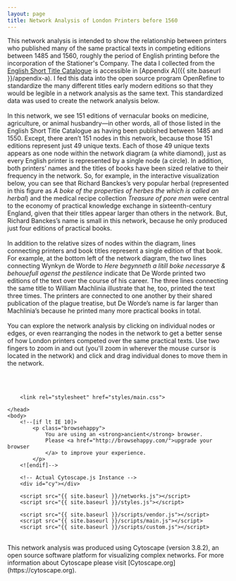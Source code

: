 ```yaml
---
layout: page
title: Network Analysis of London Printers before 1560
---
```


This network analysis is intended to show the relationship between printers who published many of the same
practical texts in competing editions between 1485 and 1560, roughly the period of English printing
before the incorporation of the Stationer's Company. The data I collected from the [English Short Title Catalogue](https://estc.bl.uk)
is accessible in [Appendix A]({{ site.baseurl }}/appendix-a). I fed this data
into the open source program OpenRefine to standardize the many different titles early modern editions so that
they would be legible in a network analysis as the same text. This standardized data
was used to create the network analysis below. 
<br>
<br>
In this network, we see 151 editions of vernacular books on medicine, agriculture, or animal husbandry—in
other words, all of those listed in the English Short Title Catalogue as having been published between 1485 and 1550. 
Except, there aren’t 151 nodes in this network, because those 151 editions represent just 49 unique texts. 
Each of those 49 unique texts appears as one node within the network diagram (a white diamond), just as every 
English printer is represented by a single node (a circle). In addition, both printers’ names and the titles of 
books have been sized relative to their frequency in the network. So, for example, in the interactive visualization
below, you can see that Richard Banckes’s very popular herbal (represented in this figure as 
_A boke of the properties of herbes the which is called an herbal_) and the medical recipe collection 
_Treasure of pore men_ were central to the economy of practical knowledge exchange in sixteenth-century England, 
given that their titles appear larger than others in the network. But, Richard Banckes’s name is small in this 
network, because he only produced just four editions of practical books. 
<br>
<br>
In addition to the relative sizes of nodes within the diagram, lines connecting printers and 
book titles represent a single edition of that book. For example, at the bottom left of the network 
diagram, the two lines connecting Wynkyn de Worde to _Here begynneth a litill boke necessarye & behouefull agenst the pestilence_
indicate that De Worde printed two editions of the text over the course of his career. 
The three lines connecting the same title to William Machlinia illustrate that he, too, printed the 
text three times. The printers are connected to one another by their shared publication of the plague treatise, 
but De Worde’s name is far larger than Machlinia’s because he printed many more practical books in total.
<br>
<br>
You can explore the network analysis by clicking on individual nodes or edges, or even rearranging the nodes in the network to get a better sense of how 
London printers competed over the same practical texts. Use two fingers to zoom in and out (you'll zoom in
wherever the mouse cursor is located in the network) and click and drag individual dones to move them in the network.

<br>
<br>
<html class="no-js">
    <head>
    <style>
    .browsehappy {margin:.2em 0;
    	background:#ccc;
    	color:#000;
    	padding:.2em 0}
    #cy {width:900px;
    	height:700px;
    	background-color: #eee;}
    </style>
        <meta charset="utf-8">
        <title>Exports from Cytoscape</title>
        <meta name="description" content="Single network exported from Cytoscape 3.3">
        <meta name="viewport" content="width=device-width, initial-scale=1">

        <link rel="stylesheet" href="styles/main.css">

    </head>
    <body>
        <!--[if lt IE 10]>
            <p class="browsehappy">
                You are using an <strong>ancient</strong> browser.
                Please <a href="http://browsehappy.com/">upgrade your browser
                </a> to improve your experience.
            </p>
        <![endif]-->

        <!-- Actual Cytoscape.js Instance -->
        <div id="cy"></div>
        
        <script src="{{ site.baseurl }}/networks.js"></script>
        <script src="{{ site.baseurl }}/styles.js"></script>

        <script src="{{ site.baseurl }}/scripts/vendor.js"></script>
        <script src="{{ site.baseurl }}/scripts/main.js"></script>
        <script src="{{ site.baseurl }}/scripts/custom.js"></script>
  </body>
</html>
 <br>
   This network analysis was produced using Cytoscape (version 3.8.2), an open source 
   software platform for visualizing complex networks. For more information about Cytoscape
   please visit [Cytoscape.org](https://cytoscape.org).


